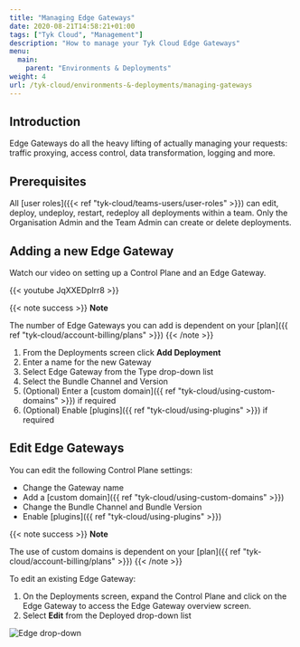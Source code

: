 ```yaml
---
title: "Managing Edge Gateways"
date: 2020-08-21T14:58:21+01:00
tags: ["Tyk Cloud", "Management"]
description: "How to manage your Tyk Cloud Edge Gateways"
menu:
  main:
    parent: "Environments & Deployments"
weight: 4
url: /tyk-cloud/environments-&-deployments/managing-gateways
---
```


## Introduction

Edge Gateways do all the heavy lifting of actually managing your requests: traffic proxying, access control, data transformation, logging and more.


## Prerequisites

All [user roles]({{< ref "tyk-cloud/teams-users/user-roles" >}}) can edit, deploy, undeploy, restart, redeploy all deployments within a team. Only the Organisation Admin and the Team Admin can create or delete deployments.


## Adding a new Edge Gateway

Watch our video on setting up a Control Plane and an Edge Gateway.

{{< youtube JqXXEDplrr8 >}}

{{< note success >}}
**Note**
  
The number of Edge Gateways you can add is dependent on your [plan]({{ ref "tyk-cloud/account-billing/plans" >}})
{{< /note >}}

1. From the Deployments screen click **Add Deployment**
2. Enter a name for the new Gateway
3. Select Edge Gateway from the Type drop-down list
4. Select the Bundle Channel and Version
5. (Optional) Enter a [custom domain]({{ ref "tyk-cloud/using-custom-domains" >}}) if required
6. (Optional) Enable [plugins]({{ ref "tyk-cloud/using-plugins" >}}) if required

## Edit Edge Gateways

You can edit the following Control Plane settings:
* Change the Gateway name
* Add a [custom domain]({{ ref "tyk-cloud/using-custom-domains" >}})
* Change the Bundle Channel and Bundle Version
* Enable [plugins]({{ ref "tyk-cloud/using-plugins" >}})

{{< note success >}}
**Note**
  
The use of custom domains is dependent on your [plan]({{ ref "tyk-cloud/account-billing/plans" >}})
{{< /note >}}

To edit an existing Edge Gateway:

1. On the Deployments screen, expand the Control Plane and click on the Edge Gateway to access the Edge Gateway overview screen.
2. Select **Edit** from the Deployed drop-down list

![Edge drop-down](img/admin/cp-edit.png)
